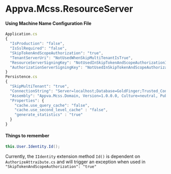 # Appva.Mcss.ResourceServer

#### Using Machine Name Configuration File
```javascript
Application.cs
{
  "IsProduction": "false",
  "IsSslRequired": "false",
  "SkipTokenAndScopeAuthorization": "true",
  "TenantServerUri": "NotUsedWhenSkipMultiTenantIsTrue",
  "ResourceServerSigningKey": "NotUsedInSkipTokenAndScopeAuthorizationIsTrue",
  "AuthorizationServerSigningKey": "NotUsedInSkipTokenAndScopeAuthorizationIsTrue"
}
Persistence.cs
{
  "SkipMultiTenant": "true",
  "ConnectionString": "Server=localhost;Database=GoldFinger;Trusted_Connection=False;User ID=JamesBond;Password=007",
  "Assembly": "Appva.Mcss.Domain, Version=1.0.0.0, Culture=neutral, PublicKeyToken=null",
  "Properties": {
    "cache.use_query_cache": "false",
    "cache.use_second_level_cache" : "false",
    "generate_statistics" : "true"
  }
}
```

#### Things to remember
```c#
this.User.Identity.Id();
```

Currently, the `IIdentity` extension method `Id()` is dependent on `AuthorizeAttraibute.cs` and will trigger an exception when used in `"SkipTokenAndScopeAuthorization": "true"`
